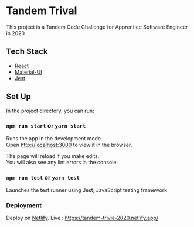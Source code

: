 # Tandem Trival
This project is a Tandem Code Challenge for Apprentice Software Engineer in 2020. 

## Tech Stack
- [React](https://reactjs.org/)
- [Material-UI](https://material-ui.com/)
- [Jest](https://jestjs.io/)

## Set Up

In the project directory, you can run:

### `npm run start` or `yarn start`

Runs the app in the development mode.\
Open [http://localhost:3000](http://localhost:3000) to view it in the browser.

The page will reload if you make edits.\
You will also see any lint errors in the console.

### `npm run test` or `yarn test`

Launches the test runner using Jest, JavaScript testing framework


### Deployment
Deploy on [Netlify](https://www.netlify.com/). Live : https://tandem-trivia-2020.netlify.app/
